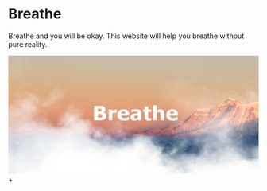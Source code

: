 # Breathe
Breathe and you will be okay. This website will help you breathe without pure reality.

![alt text](https://github.com/AhsanParadise/Breathe/blob/master/ScreenShot.png?raw=true)
+
